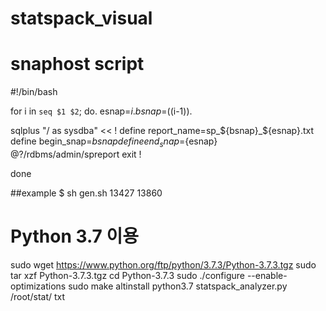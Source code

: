 # statspack_visual

# snaphost script

#!/bin/bash

for i in `seq $1 $2`; do. 
  esnap=$i.  
  bsnap=$((i-1)).  

sqlplus "/ as sysdba" << !
define report_name=sp_${bsnap}_${esnap}.txt
define begin_snap=${bsnap}
define end_snap=${esnap}
@?/rdbms/admin/spreport
exit
!

done

##example 
$ sh gen.sh 13427 13860


# Python 3.7 이용
sudo wget https://www.python.org/ftp/python/3.7.3/Python-3.7.3.tgz
sudo tar xzf Python-3.7.3.tgz
cd Python-3.7.3 
sudo ./configure --enable-optimizations
sudo make altinstall
python3.7 statspack_analyzer.py /root/stat/ txt
